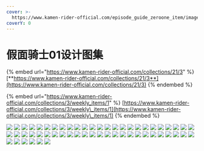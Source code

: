 ```yaml
---
cover: >-
  https://www.kamen-rider-official.com/episode_guide_zeroone_item/images/bg_pc.jpg
coverY: 0
---
```


# 假面骑士01设计图集

{% embed url="https://www.kamen-rider-official.com/collections/21/3" %}
[**https://www.kamen-rider-official.com/collections/21/3**](https://www.kamen-rider-official.com/collections/21/3)
{% endembed %}

{% embed url="https://www.kamen-rider-official.com/collections/3/weekly_items/1" %}
[https://www.kamen-rider-official.com/collections/3/weekly\_items/1](https://www.kamen-rider-official.com/collections/3/weekly\_items/1)
{% endembed %}

![](https://www.kamen-rider-official.com/collections/1/rider\_image1) ![](https://www.kamen-rider-official.com/collections/2/rider\_image1) ![](https://www.kamen-rider-official.com/collections/3/rider\_image1) ![](https://www.kamen-rider-official.com/collections/4/rider\_image1) ![](https://www.kamen-rider-official.com/collections/5/rider\_image1) ![](https://www.kamen-rider-official.com/collections/6/rider\_image1) ![](https://www.kamen-rider-official.com/collections/7/rider\_image1) ![](https://www.kamen-rider-official.com/collections/8/rider\_image1) ![](https://www.kamen-rider-official.com/collections/9/rider\_image1) ![](https://www.kamen-rider-official.com/collections/10/rider\_image1) ![](https://www.kamen-rider-official.com/collections/11/rider\_image1) ![](https://www.kamen-rider-official.com/collections/12/rider\_image1) ![](https://www.kamen-rider-official.com/collections/13/rider\_image1) ![](https://www.kamen-rider-official.com/collections/14/rider\_image1) ![](https://www.kamen-rider-official.com/collections/15/rider\_image1) ![](https://www.kamen-rider-official.com/collections/16/rider\_image1) ![](https://www.kamen-rider-official.com/collections/17/rider\_image1) ![](https://www.kamen-rider-official.com/collections/18/rider\_image1) ![](https://www.kamen-rider-official.com/collections/19/rider\_image1) ![](https://www.kamen-rider-official.com/collections/20/rider\_image1) ![](https://www.kamen-rider-official.com/collections/21/rider\_image1) ![](https://img.zcool.cn/community/013f50600f89df11013f792812cc75.png) ![](https://www.kamen-rider-official.com/collections/23/rider\_image1) ![](https://www.kamen-rider-official.com/collections/24/rider\_image1) ![](https://www.kamen-rider-official.com/collections/25/rider\_image1) ![](https://www.kamen-rider-official.com/collections/26/rider\_image1) ![](https://www.kamen-rider-official.com/collections/27/rider\_image1) ![](https://www.kamen-rider-official.com/collections/28/rider\_image1) ![](https://www.kamen-rider-official.com/collections/29/rider\_image1) ![](https://www.kamen-rider-official.com/collections/30/rider\_image1) ![](https://www.kamen-rider-official.com/collections/31/rider\_image1) ![](https://www.kamen-rider-official.com/collections/32/rider\_image1) ![](https://www.kamen-rider-official.com/collections/33/rider\_image1) ![](https://www.kamen-rider-official.com/collections/34/rider\_image1) ![](https://www.kamen-rider-official.com/collections/35/rider\_image1) ![](https://www.kamen-rider-official.com/collections/36/rider\_image1) ![](https://www.kamen-rider-official.com/collections/37/rider\_image1) ![](https://www.kamen-rider-official.com/collections/38/rider\_image1) ![](https://www.kamen-rider-official.com/collections/39/rider\_image1) ![](https://www.kamen-rider-official.com/collections/40/rider\_image1) ![](https://www.kamen-rider-official.com/collections/41/rider\_image1) ![](https://www.kamen-rider-official.com/collections/42/rider\_image1) ![](https://www.kamen-rider-official.com/collections/43/rider\_image1) ![](https://www.kamen-rider-official.com/collections/44/rider\_image1) ![](https://www.kamen-rider-official.com/collections/45/rider\_image1) ![](https://www.kamen-rider-official.com/collections/46/rider\_image1) ![](https://www.kamen-rider-official.com/collections/48/rider\_image1) ![](https://www.kamen-rider-official.com/collections/50/rider\_image1) ![](https://www.kamen-rider-official.com/collections/51/rider\_image1) ![](https://www.kamen-rider-official.com/collections/55/rider\_image1) ![](https://www.kamen-rider-official.com/collections/60/rider\_image1) ![](https://www.kamen-rider-official.com/collections/63/rider\_image1) ![](https://www.kamen-rider-official.com/collections/65/rider\_image1) ![](https://www.kamen-rider-official.com/collections/67/rider\_image1) ![](https://www.kamen-rider-official.com/collections/68/rider\_image1) ![](https://www.kamen-rider-official.com/collections/69/rider\_image1)
